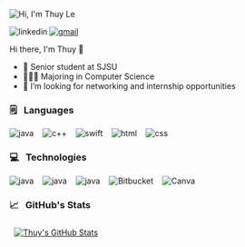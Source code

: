 
![Hi, I'm Thuy Le](https://user-images.githubusercontent.com/67810546/118386433-53463d00-b5cc-11eb-9890-ac4f0661506b.png)

[<img align="left" alt="linkedin" src="https://img.shields.io/badge/LinkedIn-0077B5?&style=for-the-badge&logo=linkedin&logoColor=white" />](https://www.linkedin.com/in/thuyle97) 
[<img alt="gmail" src="https://img.shields.io/badge/Gmail-D14836?style=for-the-badge&logo=gmail&logoColor=white" />](mailto:thuynhatphuong.le@sjsu.edu) 

Hi there, I'm Thuy 👋
- 🌱 Senior student at SJSU
- 👩🏻‍💻 Majoring in Computer Science
- 💞️ I’m looking for networking and internship opportunities

<h3>🗒 &nbsp Languages</h3>

<img alt="java" src="https://img.shields.io/badge/Java-ED8B00?style=for-the-badge&logo=java&logoColor=white" /> &nbsp; &nbsp;<img alt="c++" src="https://img.shields.io/badge/C%2B%2B-00599C?style=for-the-badge&logo=c%2B%2B&logoColor=white" /> &nbsp; &nbsp;<img alt="swift" src="https://img.shields.io/badge/Swift-FA7343?style=for-the-badge&logo=swift&logoColor=white" /> &nbsp; &nbsp;<img alt="html" src="https://img.shields.io/badge/HTML-239120?style=for-the-badge&logo=html5&logoColor=white" /> &nbsp; &nbsp;<img alt="css" src="https://img.shields.io/badge/CSS-239120?&style=for-the-badge&logo=css3&logoColor=white" />

<h3>💻 &nbsp Technologies</h3>

<img alt="java" src="https://img.shields.io/badge/Bootstrap-563D7C?style=for-the-badge&logo=bootstrap&logoColor=white" /> &nbsp; &nbsp;<img alt="java" src="https://img.shields.io/badge/Git-F05032?style=for-the-badge&logo=git&logoColor=white" /> &nbsp; &nbsp;<img alt="java" src="https://img.shields.io/badge/Adobe%20XD-FF61F6?style=for-the-badge&logo=Adobe%20XD&logoColor=white" /> &nbsp; &nbsp;<img alt="Bitbucket" src="https://img.shields.io/badge/bitbucket-%230047B3.svg?&style=for-the-badge&logo=bitbucket&logoColor=white"/> &nbsp; &nbsp;<img alt="Canva" src="https://img.shields.io/badge/Canva-%2300C4CC.svg?&style=for-the-badge&logo=Canva&logoColor=white"/>

<h3>📈 &nbsp GitHub's Stats</h3>

<a href="https://github.com/thuyle97">
  <img align="center" style="margin:0.5rem" src="https://github-readme-stats.vercel.app/api?username=thuyle97&show_icons=true&line_height=27&count_private=true&hide=issues,stars&title_color=ffffff&text_color=c9cacc&icon_color=4AB097&bg_color=1A2B34" alt="Thuy's GitHub Stats" />
</a>

<!---
thuyle97/thuyle97 is a ✨ special ✨ repository because its `README.md` (this file) appears on your GitHub profile.
You can click the Preview link to take a look at your changes.
--->
